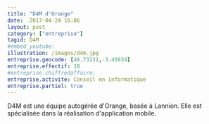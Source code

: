 ```yaml
---
title: "D4M d'Orange"
date:  2017-04-24 16:06
layout: post
category: ["entreprise"]
tagid: D4M
#embed_youtube:
illustration: /images/d4m.jpg
entreprise.geocode: [48.73231,-3.45934]
entreprise.effectif: 10
#entreprise.chiffredaffaire: 
entreprise.activite: Conseil en informatique
entreprise.partiel: true
---
```


D4M est une équipe autogérée d'Orange, basée à Lannion. Elle est spécialisée dans la réalisation d'application mobile.
